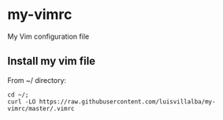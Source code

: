 # my-vimrc
My Vim configuration file

## Install my vim file
From ~/ directory:
```
cd ~/;
curl -LO https://raw.githubusercontent.com/luisvillalba/my-vimrc/master/.vimrc
```
